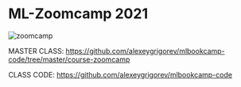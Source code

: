 # ML-Zoomcamp 2021


![zoomcamp](https://user-images.githubusercontent.com/82787004/133239183-e39d0674-200f-4aed-8024-53468eff6448.jpg)


MASTER CLASS:
https://github.com/alexeygrigorev/mlbookcamp-code/tree/master/course-zoomcamp

CLASS CODE:
https://github.com/alexeygrigorev/mlbookcamp-code

